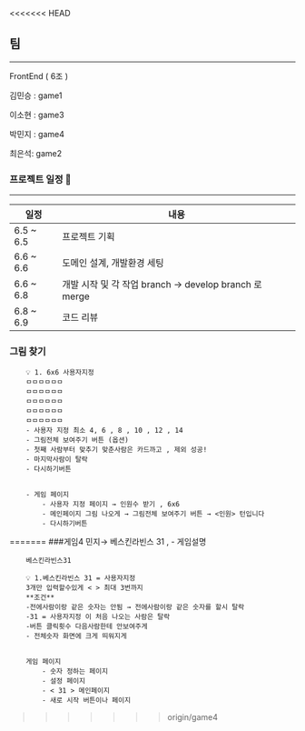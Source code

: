 <<<<<<< HEAD
## 팀

---

FrontEnd ( 6조 )

김민승 : game1

이소현 : game3

박민지 : game4

최은석: game2

### 프로젝트 일정 📅

---

| 일정      | 내용                                                  |
| --------- | ----------------------------------------------------- |
| 6.5 ~ 6.5 | 프로젝트 기획                                         |
| 6.6 ~ 6.6 | 도메인 설계, 개발환경 세팅                            |
| 6.6 ~ 6.8 | 개발 시작 및 각 작업 branch → develop branch 로 merge |
| 6.8 ~ 6.9 | 코드 리뷰                                             |

### 그림 찾기

        💡 1. 6x6 사용자지정
        ㅁㅁㅁㅁㅁㅁ
        ㅁㅁㅁㅁㅁㅁ
        ㅁㅁㅁㅁㅁㅁ
        ㅁㅁㅁㅁㅁㅁ
        ㅁㅁㅁㅁㅁㅁ
        - 사용자 지정 최소 4, 6 , 8 , 10 , 12 , 14
        - 그림전체 보여주기 버튼 (옵션)
        - 첫째 사람부터 맞추기 맞춘사람은 카드까고 , 제외 성공!
        - 마지막사람이 탈락
        - 다시하기버튼


        - 게임 페이지
            - 사용자 지정 페이지 → 인원수 받기 , 6x6
            - 메인페이지 그림 나오게 → 그림전체 보여주기 버튼 → <인원> 턴입니다
            - 다시하기버튼
=======
###게임4 민지→ 베스킨라빈스 31 , - 게임설명

        베스킨라빈스31

        💡 1.베스킨라빈스 31 = 사용자지정
        3개만 입력할수있게 < > 최대 3번까지
        **조건**
        -전에사람이랑 같은 숫자는 안됨 → 전에사람이랑 같은 숫자를 할시 탈락
        -31 = 사용자지정 이 처음 나오는 사람은 탈락
        -버튼 클릭횟수 다음사람한테 안보여주게
        - 전체숫자 화면에 크게 띄워지게


        게임 페이지
            - 숫자 정하는 페이지
            - 설정 페이지
            - < 31 > 메인페이지
            - 새로 시작 버튼이나 페이지
>>>>>>> origin/game4
